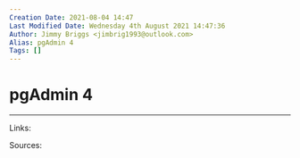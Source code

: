 ```yaml
---
Creation Date: 2021-08-04 14:47
Last Modified Date: Wednesday 4th August 2021 14:47:36
Author: Jimmy Briggs <jimbrig1993@outlook.com>
Alias: pgAdmin 4
Tags: []
---
```


# pgAdmin 4

***

Links: 

Sources:

